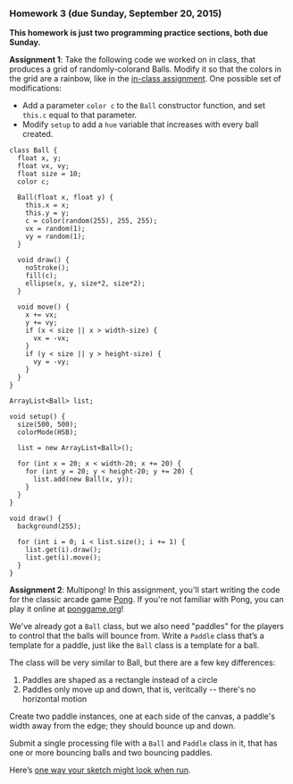 ### Homework 3 (due Sunday, September 20, 2015)

**This homework is just two programming practice sections, both due Sunday.**


**Assignment 1**: Take the following code we worked on in class, that produces a grid of randomly-colorand Balls. Modify it so that the colors in the grid are a rainbow, like in the [in-class assignment](https://youtu.be/Ida7ntOWq28). One possible set of modifications:

- Add a parameter `color c` to the `Ball` constructor function, and set `this.c` equal to that parameter.
- Modify `setup` to add a `hue` variable that increases with every ball created.

```Processing
class Ball {
  float x, y;
  float vx, vy;
  float size = 10;
  color c;
  
  Ball(float x, float y) {
    this.x = x;
    this.y = y;
    c = color(random(255), 255, 255);
    vx = random(1);
    vy = random(1);
  }
  
  void draw() {
    noStroke();
    fill(c);
    ellipse(x, y, size*2, size*2);
  }
  
  void move() {
    x += vx;
    y += vy;
    if (x < size || x > width-size) {
      vx = -vx;
    }
    if (y < size || y > height-size) {
      vy = -vy;
    }
  }
}

ArrayList<Ball> list;

void setup() {
  size(500, 500);
  colorMode(HSB);

  list = new ArrayList<Ball>();

  for (int x = 20; x < width-20; x += 20) {      
    for (int y = 20; y < height-20; y += 20) {
      list.add(new Ball(x, y));
    }    
  }
}

void draw() {
  background(255);
  
  for (int i = 0; i < list.size(); i += 1) {
    list.get(i).draw();
    list.get(i).move();    
  }
}
```

**Assignment 2**: Multipong! In this assignment, you'll start writing the code for the classic arcade game [Pong](http://en.wikipedia.org/wiki/Pong). If you're not familiar with Pong, you can play it online at [ponggame.org](http://www.ponggame.org/)!

We've already got a `Ball` class, but we also need "paddles" for the players to control that the balls will bounce from. Write a `Paddle` class that’s a template for a paddle, just like the `Ball` class is a template for a ball.

The class will be very similar to Ball, but there are a few key differences:

1. Paddles are shaped as a rectangle instead of a circle
2. Paddles only move up and down, that is, veritcally -- there's no horizontal motion

Create two paddle instances, one at each side of the canvas, a paddle's width away from the edge; they should bounce up and down.

Submit a single processing file with a `Ball` and `Paddle` class in it, that has one or more bouncing balls and two bouncing paddles.

Here’s [one way your sketch might look when run](https://youtu.be/x5nrypf_nbc).
